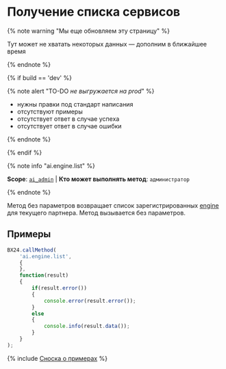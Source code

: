 # Получение списка сервисов

{% note warning "Мы еще обновляем эту страницу" %}

Тут может не хватать некоторых данных — дополним в ближайшее время

{% endnote %}

{% if build == 'dev' %}

{% note alert "TO-DO _не выгружается на prod_" %}

- нужны правки под стандарт написания
- отсутствуют примеры
- отсутствует ответ в случае успеха
- отсутствует ответ в случае ошибки

{% endnote %}

{% endif %}

{% note info "ai.engine.list" %}

**Scope**: [`ai_admin`](../scopes/permissions.md) | **Кто может выполнять метод**: `администратор`

{% endnote %}

Метод без параметров возвращает список зарегистрированных [engine](./ai-engine-register.md) для текущего партнера. Метод вызывается без параметров.

## Примеры

```js
BX24.callMethod(
    'ai.engine.list',
    {
    },
    function(result)
    {
        if(result.error())
        {
            console.error(result.error());
        }
        else
        {
            console.info(result.data());
        }
    }
);
```

{% include [Сноска о примерах](../../_includes/examples.md) %}